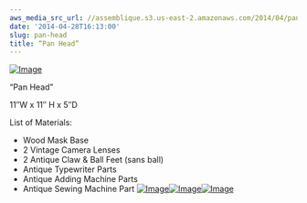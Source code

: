 ```yaml
---
aws_media_src_url: //assemblique.s3.us-east-2.amazonaws.com/2014/04/panhead.jpg
date: '2014-04-28T16:13:00'
slug: pan-head
title: “Pan Head”
---
```


 [![Image](//assemblique.s3.us-east-2.amazonaws.com/2014/04/panhead.jpg?w=650)](//assemblique.s3.us-east-2.amazonaws.com/2014/04/panhead.jpg)

 “Pan Head”

 11″W x 11″ H x 5″D

 List of Materials:

  * Wood Mask Base
 * 2 Vintage Camera Lenses
 * 2 Antique Claw & Ball Feet (sans ball)
 * Antique Typewriter Parts
 * Antique Adding Machine Parts
 * Antique Sewing Machine Part
  [![Image](//assemblique.s3.us-east-2.amazonaws.com/2014/04/panhead-angle2.jpg?w=650)](//assemblique.s3.us-east-2.amazonaws.com/2014/04/panhead-angle2.jpg)[![Image](//assemblique.s3.us-east-2.amazonaws.com/2014/04/panhead-angle.jpg?w=650)](//assemblique.s3.us-east-2.amazonaws.com/2014/04/panhead-angle.jpg)[![Image](//assemblique.s3.us-east-2.amazonaws.com/2014/04/panhead-close.jpg?w=650)](//assemblique.s3.us-east-2.amazonaws.com/2014/04/panhead-close.jpg)